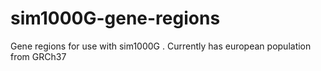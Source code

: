 # sim1000G-gene-regions
Gene regions for use with sim1000G . Currently has european population from GRCh37
